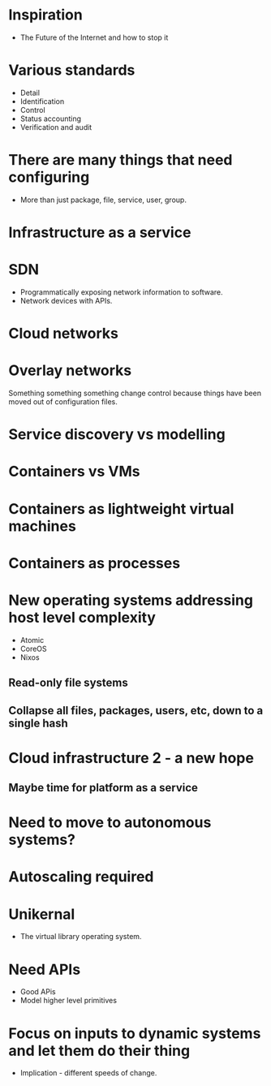 # Inspiration
- The Future of the Internet and how to stop it

# Various standards
- Detail
- Identification
- Control
- Status accounting
- Verification and audit

# There are many things that need configuring
- More than just package, file, service, user, group.

# Infrastructure as a service

# SDN
- Programmatically exposing network information to software.
- Network devices with APIs.

# Cloud networks

# Overlay networks

Something something something change control because things have been moved out
of configuration files.

# Service discovery vs modelling

# Containers vs VMs

# Containers as lightweight virtual machines

# Containers as processes

# New operating systems addressing host level complexity
- Atomic
- CoreOS
- Nixos
## Read-only file systems

## Collapse all files, packages, users, etc, down to a single hash

# Cloud infrastructure 2 - a new hope
## Maybe time for platform as a service

# Need to move to autonomous systems?

# Autoscaling required

# Unikernal
- The virtual library operating system.

# Need APIs
- Good APis
- Model higher level primitives

# Focus on inputs to dynamic systems and let them do their thing
- Implication - different speeds of change.
